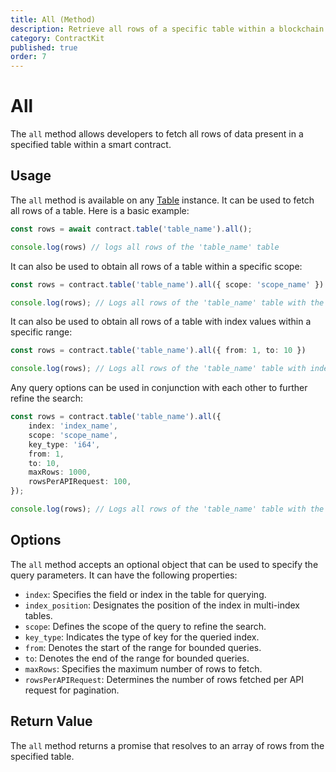 ```yaml
---
title: All (Method)
description: Retrieve all rows of a specific table within a blockchain contract using the `all` method.
category: ContractKit
published: true
order: 7
---
```


# All

The `all` method allows developers to fetch all rows of data present in a specified table within a smart contract.

## Usage

The `all` method is available on any [Table](/docs/contract-kit/table) instance. It can be used to fetch all rows of a table. Here is a basic example:

```typescript
const rows = await contract.table('table_name').all();

console.log(rows) // logs all rows of the 'table_name' table
```

It can also be used to obtain all rows of a table within a specific scope:

```typescript
const rows = contract.table('table_name').all({ scope: 'scope_name' })

console.log(rows); // Logs all rows of the 'table_name' table with the 'scope_name' scope
```

It can also be used to obtain all rows of a table with index values within a specific range:

```typescript
const rows = contract.table('table_name').all({ from: 1, to: 10 })

console.log(rows); // Logs all rows of the 'table_name' table with index values between 1 and 10
```

Any query options can be used in conjunction with each other to further refine the search:

```typescript
const rows = contract.table('table_name').all({
    index: 'index_name',
    scope: 'scope_name',
    key_type: 'i64',
    from: 1,
    to: 10,
    maxRows: 1000,
    rowsPerAPIRequest: 100,
});

console.log(rows); // Logs all rows of the 'table_name' table with the defined query options
```

## Options

The `all` method accepts an optional object that can be used to specify the query parameters. It can have the following properties:

- `index`: Specifies the field or index in the table for querying.
- `index_position`: Designates the position of the index in multi-index tables.
- `scope`: Defines the scope of the query to refine the search.
- `key_type`: Indicates the type of key for the queried index.
- `from`: Denotes the start of the range for bounded queries.
- `to`: Denotes the end of the range for bounded queries.
- `maxRows`: Specifies the maximum number of rows to fetch.
- `rowsPerAPIRequest`: Determines the number of rows fetched per API request for pagination.

## Return Value

The `all` method returns a promise that resolves to an array of rows from the specified table.